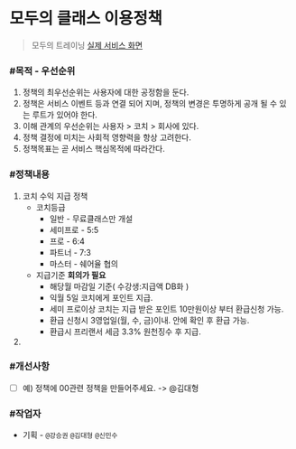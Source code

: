 # 모두의 클래스 이용정책

> 모두의 트레이닝 [실제 서비스 화면](www.modooclass.net)
>



### **#목적 - 우선순위**

1. 정책의 최우선순위는 사용자에 대한 공정함을 둔다.
2. 정책은 서비스 이벤트 등과 연결 되어 지며, 정책의 변경은 투명하게 공개 될 수 있는 루트가 있어야 한다. 
3. 이해 관계의 우선순위는 사용자 > 코치 > 회사에 있다. 
4. 정책 결정에 미치는 사회적 영향력을 항상 고려한다. 
5. 정책목표는 곧 서비스 핵심목적에 따라간다. 




### **#정책내용**

1. 코치 수익 지급 정책
   - 코치등급 
     - 일반 - 무료클래스만 개설
     - 세미프로 - 5:5 
     - 프로 -  6:4 
     - 파트너 - 7:3 
     - 마스터 - 쉐어율 협의
   - 지급기준 **회의가 필요**
     - 해당월 마감일 기준( 수강생:지급액 DB화 )
     - 익월 5일 코치에게 포인트 지급. 
     - 세미 프로이상 코치는 지급 받은 포인트 10만원이상 부터 환급신청 가능. 
     - 환급 신청시 3영업일(월, 수, 금)이내.  안에 확인 후 환급 가능. 
     - 환급시 프리랜서 세금 3.3% 원천징수 후 지급. 
2. 



### #개선사항

- [ ] 예) 정책에 00관련 정책을 만들어주세요. -> @김대형



### **#작업자**

- 기획 - `@강승권` `@김대형` `@신민수` 


